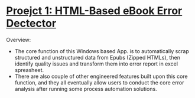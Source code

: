 # [Proejct 1: HTML-Based eBook Error Dectector](https://github.com/wenhsian41/portfolio_kindle_1)

Overview:
- The core function of this Windows based App. is to automatically scrap structured and unstructured data from Epubs (Zipped HTMLs), then identify quality issues and transform them into error report in excel spreasheet.
- There are also couple of other engineered features built upon this core function, and they all eventually allow users to conduct the core error analysis after running some process automation solutions.
